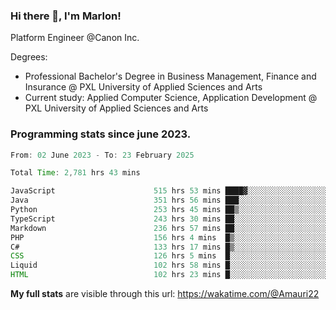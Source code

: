 
### Hi there 👋, I'm Marlon!

Platform Engineer @Canon Inc.

Degrees: 
- Professional Bachelor's Degree in Business Management, Finance and Insurance @ PXL University of Applied Sciences and Arts
- Current study: Applied Computer Science, Application Development @ PXL University of Applied Sciences and Arts

### Programming stats since june 2023.
<!--START_SECTION:waka-->

```java
From: 02 June 2023 - To: 23 February 2025

Total Time: 2,781 hrs 43 mins

JavaScript                      515 hrs 53 mins ████▓░░░░░░░░░░░░░░░░░░░░   18.14 %
Java                            351 hrs 56 mins ███░░░░░░░░░░░░░░░░░░░░░░   12.37 %
Python                          253 hrs 45 mins ██▒░░░░░░░░░░░░░░░░░░░░░░   08.92 %
TypeScript                      243 hrs 30 mins ██░░░░░░░░░░░░░░░░░░░░░░░   08.56 %
Markdown                        236 hrs 57 mins ██░░░░░░░░░░░░░░░░░░░░░░░   08.33 %
PHP                             156 hrs 4 mins  █▒░░░░░░░░░░░░░░░░░░░░░░░   05.49 %
C#                              133 hrs 17 mins █▒░░░░░░░░░░░░░░░░░░░░░░░   04.69 %
CSS                             126 hrs 5 mins  █░░░░░░░░░░░░░░░░░░░░░░░░   04.43 %
Liquid                          102 hrs 58 mins █░░░░░░░░░░░░░░░░░░░░░░░░   03.62 %
HTML                            102 hrs 23 mins █░░░░░░░░░░░░░░░░░░░░░░░░   03.60 %
```

<!--END_SECTION:waka-->
**My full stats** are visible through this url: https://wakatime.com/@Amauri22
